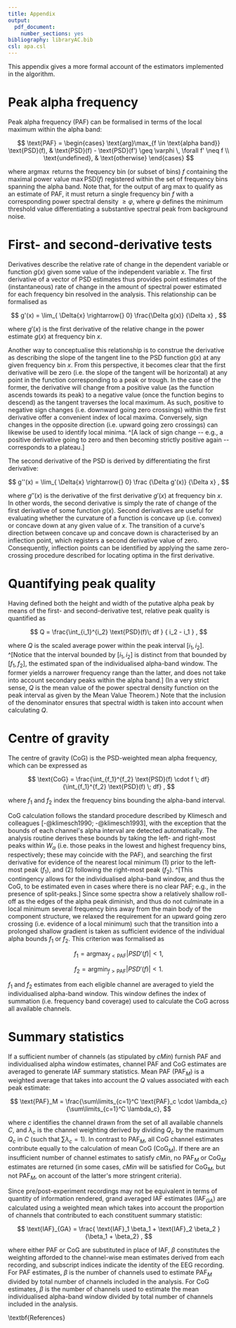 ```yaml
---
title: Appendix
output:
  pdf_document:
    number_sections: yes
bibliography: libraryAC.bib
csl: apa.csl
---
```

This appendix gives a more formal account of the estimators implemented in the algorithm.

# Peak alpha frequency
Peak alpha frequency (PAF) can be formalised in terms of the local maximum within the alpha band:

$$ \text{PAF} =  
\begin{cases}
\text{arg}\max_{f \in  \text{alpha band}} \text{PSD}(f), & \text{PSD}(f) - \text{PSD}(f') \geq \varphi \, \forall f' \neq f \\ 
\text{undefined}, & \text{otherwise}
\end{cases}
$$

where $\text{arg} \max$ returns the frequency bin (or subset of bins) $f$ containing the maximal power value $\max \text{PSD}(f)$ registered within the set of frequency bins spanning the alpha band.
Note that, for the output of $\text{arg max}$ to qualify as an estimate of PAF, it must return a single frequency bin $f$  with a corresponding power spectral density $\geq \varphi$, where $\varphi$ defines the minimum threshold value differentiating a substantive spectral peak from background noise.

# First- and second-derivative tests
Derivatives describe the relative rate of change in the dependent variable or function $g(x)$ given some value of the independent variable $x$.
The first derivative of a vector of PSD estimates thus provides point estimates of the (instantaneous) rate of change in the amount of spectral power estimated for each frequency bin resolved in the analysis.
This relationship can be formalised as

$$ g'(x) = \lim_{ \Delta{x} \rightarrow{} 0} \frac{\Delta g(x)} {\Delta x} , $$

where $g'(x)$ is the first derivative of the relative change in the power estimate $g(x)$ at frequency bin $x$.

Another way to conceptualise this relationship is to construe the derivative as describing the slope of the tangent line to the PSD function $g(x)$ at any given frequency bin $x$.
From this perspective, it becomes clear that the first derivative will be zero (i.e. the slope of the tangent will be horizontal) at any point in the function corresponding to a peak or trough.
In the case of the former, the derivative will change from a positive value (as the function ascends towards its peak) to a negative value (once the function begins to descend) as the tangent traverses the local maximum.
As such, positive to negative sign changes (i.e. downward going zero crossings) within the first derivative offer a convenient index of local maxima.
Conversely, sign changes in the opposite direction (i.e. upward going zero crossings) can likewise be used to identify local minima.
^[A lack of sign change -- e.g., a positive derivative going to zero and then becoming strictly positive again -- corresponds to a plateau.]

The second derivative of the PSD is derived by differentiating the first derivative:

$$ g''(x) = \lim_{ \Delta{x} \rightarrow{} 0}  \frac {\Delta g'(x)} {\Delta x} , $$

where $g''(x)$ is the derivative of the first derivative $g'(x)$ at frequency bin $x$.
In other words, the second derivative is simply the rate of change of the first derivative of some function $g(x)$.
Second derivatives are useful for evaluating whether the curvature of a function is concave up (i.e. convex) or concave down at any given value of $x$.
The transition of a curve's direction between concave up and concave down is characterised by an inflection point, which registers a second derivative value of zero.
Consequently, inflection points can be identified by applying the same zero-crossing procedure described for locating optima in the first derivative.

# Quantifying peak quality
Having defined both the height and width of the putative alpha peak by means of the first- and second-derivative test, relative peak quality is quantified as

$$ Q = \frac{\int_{i_1}^{i_2} \text{PSD}(f)\; df } { i_2 - i_1 } , $$

where $Q$ is the scaled average power within the peak interval $[i_1,i_2]$.
^[Notice that the interval bounded by $[i_1,i_2]$ is distinct from that bounded by $[f_1,f_2]$, the estimated span of the individualised alpha-band window.
The former yields a narrower frequency range than the latter, and does not take into account secondary peaks within the alpha band.]
(In a very strict sense, $Q$ is the mean value of the power spectral density function on the peak interval as given by the Mean Value Theorem.)
Note that the inclusion of the denominator ensures that spectral width is taken into account when calculating $Q$.

# Centre of gravity
The centre of gravity (CoG) is the PSD-weighted mean alpha frequency, which can be expressed as

$$ \text{CoG} = \frac{\int_{f_1}^{f_2} \text{PSD}(f) \cdot f \; df}{\int_{f_1}^{f_2} \text{PSD}(f) \; df} , $$

where $f_1$ and $f_2$ index the frequency bins bounding the alpha-band interval.

CoG calculation follows the standard procedure described by Klimesch and colleagues [-@klimesch1990; -@klimesch1993], with the exception that the bounds of each channel's alpha interval are detected automatically.
The analysis routine derives these bounds by taking the left- and right-most peaks within $W_\alpha$ (i.e. those peaks in the lowest and highest frequency bins, respectively; these may coincide with the PAF), and searching the first derivative for evidence of the nearest local minimum (1) prior to the left-most peak ($f_1$), and (2) following the right-most peak ($f_2$).
^[This contingency allows for the individualised alpha-band window, and thus the CoG, to be estimated even in cases where there is no clear PAF; e.g., in the presence of split-peaks.]
Since some spectra show a relatively shallow roll-off as the edges of the alpha peak diminish, and thus do not culminate in a local minimum several frequency bins away from the main body of the component structure, we relaxed the requirement for an upward going zero crossing (i.e. evidence of a local minimum) such that the transition into a prolonged shallow gradient is taken as sufficient evidence of the individual alpha bounds $f_1$ or $f_2$.
This criterion was formalised as

$$f_1 = \text{arg} \max_{f < \text{PAF}} |PSD'(f)| < 1 , $$

$$f_2 = \text{arg} \min_{f > \text{PAF}} |PSD'(f)| < 1 . $$

$f_1$ and $f_2$ estimates from each eligible channel are averaged to yield the individualised alpha-band window.
This window defines the index of summation (i.e. frequency band coverage) used to calculate the CoG across all available channels.

# Summary statistics
If a sufficient number of channels (as stipulated by $cMin$) furnish PAF and individualised alpha window estimates, channel PAF and CoG estimates are averaged to generate IAF summary statistics.
Mean PAF (PAF$_M$) is a weighted average that takes into account the $Q$ values associated with each peak estimate:

$$ \text{PAF}_M = \frac{\sum\limits_{c=1}^C \text{PAF}_c \cdot \lambda_c} {\sum\limits_{c=1}^C \lambda_c}, $$

where $c$ identifies the channel drawn from the set of all available channels $C$, and $\lambda_c$ is the channel weighting derived by dividing $Q_c$ by the maximum $Q_c$ in $C$ (such that $\sum \lambda_c = 1$).
In contrast to PAF$_M$, all CoG channel estimates contribute equally to the calculation of mean CoG (CoG$_M$).
If there are an insufficient number of channel estimates to satisfy $cMin$, no PAF$_M$ or CoG$_M$ estimates are returned (in some cases, $cMin$ will be satisfied for CoG$_M$, but not PAF$_M$, on account of the latter's more stringent criteria).

Since pre/post-experiment recordings may not be equivalent in terms of quantity of information rendered, grand averaged IAF estimates (IAF$_{GA}$) are calculated using a weighted mean which takes into account the proportion of channels that contributed to each constituent summary statistic:

$$ \text{IAF}_{GA} = \frac{ \text{IAF}_1 \beta_1 + \text{IAF}_2 \beta_2 } {\beta_1 + \beta_2} , $$

where either PAF or CoG are substituted in place of IAF, $\beta$ constitutes the weighting afforded to the channel-wise mean estimates derived from each recording, and subscript indices indicate the identity of the EEG recording.
For PAF estimates, $\beta$ is the number of channels used to estimate PAF$_M$ divided by total number of channels included in the analysis.
For CoG estimates, $\beta$ is the number of channels used to estimate the mean individualised alpha-band window divided by total number of channels included in the analysis.

\textbf{References}
